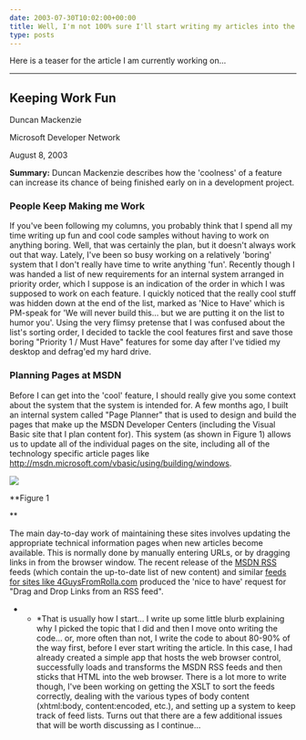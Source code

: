 ```yaml
---
date: 2003-07-30T10:02:00+00:00
title: Well, I'm not 100% sure I'll start writing my articles into the blog... but...
type: posts
---
```

Here is a teaser for the article I am currently working on...

* * *

## Keeping Work Fun



Duncan Mackenzie

Microsoft Developer Network

August 8, 2003

**Summary:** Duncan Mackenzie describes how the 'coolness' of a feature can increase its chance of being finished early on in a development project.

### People Keep Making me Work



If you've been following my columns, you probably think that I spend all my time writing up fun and cool code samples without having to work on anything boring. Well, that was certainly the plan, but it doesn't always work out that way. Lately, I've been so busy working on a relatively 'boring' system that I don't really have time to write anything 'fun'. Recently though I was handed a list of new requirements for an internal system arranged in priority order, which I suppose is an indication of the order in which I was supposed to work on each feature. I quickly noticed that the really cool stuff was hidden down at the end of the list, marked as 'Nice to Have' which is PM-speak for 'We will never build this… but we are putting it on the list to humor you'. Using the very flimsy pretense that I was confused about the list's sorting order, I decided to tackle the cool features first and save those boring "Priority 1 / Must Have" features for some day after I've tidied my desktop and defrag'ed my hard drive.

### Planning Pages at MSDN



Before I can get into the 'cool' feature, I should really give you some context about the system that the system is intended for. A few months ago, I built an internal system called "Page Planner" that is used to design and build the pages that make up the MSDN Developer Centers (including the Visual Basic site that I plan content for). This system (as shown in Figure 1) allows us to update all of the individual pages on the site, including all of the technology specific article pages like <http://msdn.microsoft.com/vbasic/using/building/windows>.

<img src="http://www.duncanmackenzie.net/ppscreenshot.jpg" border="0" />

**Figure 1

**

The main day-to-day work of maintaining these sites involves updating the appropriate technical information pages when new articles become available. This is normally done by manually entering URLs, or by dragging links in from the browser window. The recent release of the [MSDN RSS](https://msdn.microsoft.com/aboutmsdn/rss.asp) feeds (which contain the up-to-date list of new content) and similar [feeds for sites like 4GuysFromRolla.com](https://www.4GuysFromRolla.com) produced the 'nice to have' request for "Drag and Drop Links from an RSS feed". </ul>

* * *That is usually how I start... I write up some little blurb explaining why I picked the topic that I did and then I move onto writing the code... or, more often than not, I write the code to about 80-90% of the way first, before I ever start writing the article. In this case, I had already created a simple app that hosts the web browser control, successfully loads and transforms the MSDN RSS feeds and then sticks that HTML into the web browser. There is a lot more to write though, I've been working on getting the XSLT to sort the feeds correctly, dealing with the various types of body content (xhtml:body, content:encoded, etc.), and setting up a system to keep track of feed lists. Turns out that there are a few additional issues that will be worth discussing as I continue...
